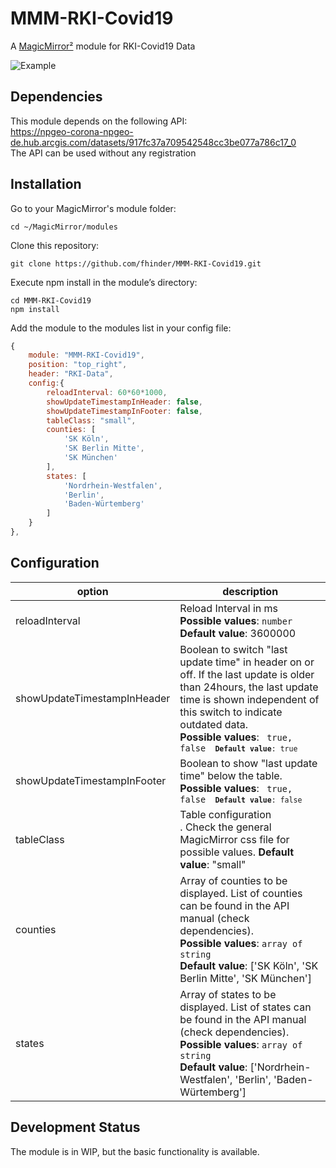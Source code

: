 # MMM-RKI-Covid19
A [MagicMirror²](https://magicmirror.builders/) module for RKI-Covid19 Data

![Example](screenshot.jpg)

## Dependencies
This module depends on the following API:<br>
https://npgeo-corona-npgeo-de.hub.arcgis.com/datasets/917fc37a709542548cc3be077a786c17_0 <br>
The API can be used without any registration

## Installation

Go to your MagicMirror's module folder:
```
cd ~/MagicMirror/modules
```
Clone this repository:
````
git clone https://github.com/fhinder/MMM-RKI-Covid19.git
````
Execute npm install in the module’s directory:
````
cd MMM-RKI-Covid19
npm install
````
Add the module to the modules list in  your config file:

````javascript
{
	module: "MMM-RKI-Covid19",
	position: "top_right",
	header: "RKI-Data",
	config:{
		reloadInterval: 60*60*1000,
		showUpdateTimestampInHeader: false,
		showUpdateTimestampInFooter: false,
		tableClass: "small",
		counties: [		
			'SK Köln',
			'SK Berlin Mitte',
			'SK München' 
		],
		states: [
			'Nordrhein-Westfalen',
			'Berlin',
			'Baden-Würtemberg'
		]
	}
},
````
## Configuration

|option         | description|
|---------------|------------|
|reloadInterval | Reload Interval in ms <br> <b>Possible values</b>: <code>number</code> <br> <b>Default value</b>: 3600000 |
|showUpdateTimestampInHeader | Boolean to switch "last update time" in header on or off. If the last update is older than 24hours, the last update time is shown independent of this switch to indicate outdated data. <br> <b>Possible values</b>: <code> true, false <code/> <b>Default value</b>: true |
|showUpdateTimestampInFooter | Boolean to show "last update time" below the table. <br> <b>Possible values</b>: <code> true, false <code/> <b>Default value</b>: false |
|tableClass	| Table configuration <br>. Check the general MagicMirror css file for possible values. <b>Default value</b>: "small" |
|counties	| Array of counties to be displayed. List of counties can be found in the API manual (check dependencies). <br> <b>Possible values</b>: <code>array of string</code> <br> <b>Default value</b>: ['SK Köln', 'SK Berlin Mitte', 'SK München'] |
|states	| Array of states to be displayed. List of states can be found in the API manual (check dependencies). <br> <b>Possible values</b>: <code>array of string</code> <br> <b>Default value</b>: ['Nordrhein-Westfalen', 'Berlin', 'Baden-Würtemberg'] |



## Development Status
The module is in WIP, but the basic functionality is available.
